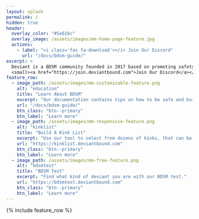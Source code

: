```yaml
---
layout: splash
permalink: /
hidden: true
header:
  overlay_color: "#5e616c"
  overlay_image: /assets/images/mm-home-page-feature.jpg
  actions:
    - label: "<i class='fas fa-download'></i> Join Our Discord"
      url: "/docs/bdsm-guide/"
excerpt: >
  Deviant is a BDSM community founded in 2017 based on promoting safety, education and helping others meet!<br/>
  <small><a href="https://join.deviantbound.com">Join Our Discord</a></small>
feature_row:
  - image_path: /assets/images/mm-customizable-feature.png
    alt: "education"
    title: "Learn About BDSM"
    excerpt: "Our documentation contains tips on how to be safe and build strong dynamics with your partner."
    url: "/docs/bdsm-guide/"
    btn_class: "btn--primary"
    btn_label: "Learn more"
  - image_path: /assets/images/mm-responsive-feature.png
    alt: "kinklist"
    title: "Build A Kink List"
    excerpt: "Use our tool to select from dozens of kinks, that can be shared as an image for others to see."
    url: "https://kinklist.deviantbound.com"
    btn_class: "btn--primary"
    btn_label: "Learn more"
  - image_path: /assets/images/mm-free-feature.png
    alt: "bdsmtest"
    title: "BDSM Test"
    excerpt: "Find what kind of deviant you are with our BDSM test."
    url: "https://bdsmtest.deviantbound.com"
    btn_class: "btn--primary"
    btn_label: "Learn more"      
---
```


{% include feature_row %}